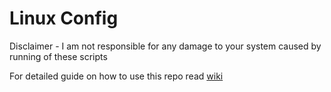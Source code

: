 # Linux Config

Disclaimer - I am not responsible for any damage to your system caused by running of these scripts

For detailed guide on how to use this repo read [wiki](Docs/Wiki.md)

